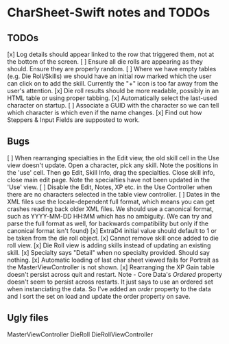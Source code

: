 # CharSheet-Swift notes and TODOs
## TODOs
[x] Log details should appear linked to the row that triggered them, not at the bottom of the screen.
[ ] Ensure all die rolls are appearing as they should. Ensure they are properly random.
[ ] Where we have empty tables (e.g. Die Roll/Skills) we should have an initial row marked <Add Skill> which the user
can click on to add the skill. Currently the "+" icon is too far away from the user's attention.
[x] Die roll results should be more readable, possibly in an HTML table or using proper tabbing.
[x] Automatically select the last-used character on startup.
[ ] Associate a GUID with the character so we can tell which character is which even if the name changes.
[x] Find out how Steppers & Input Fields are supposted to work.

## Bugs
[ ] When rearranging specialties in the Edit view, the old skill cell in the Use view doesn't update.
	Open a character, pick any skill. Note the positions in the 'use' cell. Then go Edit, Skill Info, drag the specialties.
	Close skill info, close main edit page. Note the specialties have not been updated in the 'Use' view.
[ ] Disable the Edit, Notes, XP etc. in the Use Controller when there are no characters selected in the table view controller.
[ ] Dates in the XML files use the locale-dependent full format, which means you can get crashes reading back older XML files.
    We should use a canonical format, such as YYYY-MM-DD HH:MM which has no ambiguity.
	(We can try and parse the full format as well, for backwards compatibility but only if the canonical format isn't found)
[x] ExtraD4 initial value should default to 1 or be taken from the die roll object.
[x] Cannot remove skill once added to die roll view.
[x] Die Roll view is adding skills instead of updating an existing skill.
[x] Specialty says "Detail" when no specialty provided. Should say nothing.
[x] Automatic loading of last char sheet viewed fails for Portrait as the MasterViewController is not shown.
[x] Rearranging the XP Gain table doesn't persist across quit and restart.
	Note - Core Data's *Ordered* property doesn't seem to persist across restarts. It just says to use an ordered set
	when instanciating the data. So I've added an *order* property to the data and I sort the set on load and update
	the order property on save.

## Ugly files
MasterViewController
DieRoll
DieRollViewController

